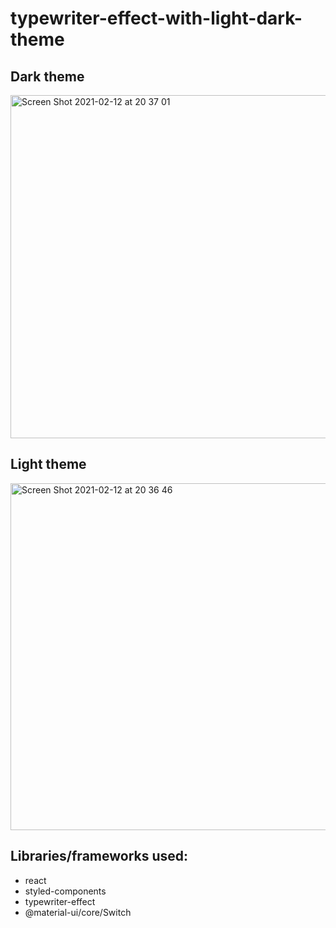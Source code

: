# typewriter-effect-with-light-dark-theme

## Dark theme
<img width="549" alt="Screen Shot 2021-02-12 at 20 37 01" src="https://user-images.githubusercontent.com/47273243/107785124-35b9cb00-6d72-11eb-9e32-c6f82f94caf5.png">

## Light theme
<img width="555" alt="Screen Shot 2021-02-12 at 20 36 46" src="https://user-images.githubusercontent.com/47273243/107785136-38b4bb80-6d72-11eb-83d6-1c6f2b1914c2.png">


## Libraries/frameworks used:
- react
- styled-components
- typewriter-effect
- @material-ui/core/Switch
